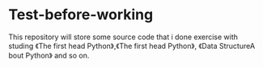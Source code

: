 # Test-before-working
This repository will store some source code that i done exercise with studing 《The first head Python》,《The first head Python》,
《Data StructureA bout Python》 and so on.
